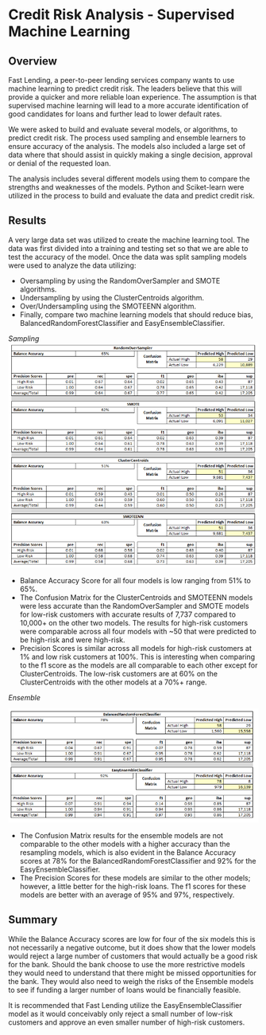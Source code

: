 # Credit Risk Analysis - Supervised Machine Learning

## Overview
Fast Lending, a peer-to-peer lending services company wants to use machine learning to predict credit risk. The leaders believe that this will provide a quicker and more reliable loan experience. The assumption is that supervised machine learning will lead to a more accurate identification of good candidates for loans and further lead to lower default rates.

We were asked to build and evaluate several models, or algorithms, to predict credit risk. The process used sampling and ensemble learners to ensure accuracy of the analysis. The models also included a large set of data where that should assist in quickly making a single decision, approval or denial of the requested loan.

The analysis includes several different models using them to compare the strengths and weaknesses of the models. Python and Sciket-learn were utilized in the process to build and evaluate the data and predict credit risk.

 
## Results
A very large data set was utilized to create the machine learning tool.  The data was first divided into a training and testing set so that we are able to test the accuracy of the model.  Once the data was split sampling models were used to analyze the data utilizing:

* Oversampling by using the RandomOverSampler and SMOTE algorithms.
* Undersampling by using the ClusterCentroids algorithm.
* Over/Undersampling using the SMOTEENN algorithm.
* Finally, compare two machine learning models that should reduce bias, BalancedRandomForestClassifier and EasyEnsembleClassifier.

*Sampling*
   ![](Module-17-Challenge-Resources/Resources/model_outputs.PNG)

* Balance Accuracy Score for all four models is low ranging from 51% to 65%.
* The Confusion Matrix for the ClusterCentroids and SMOTEENN models were less accurate than the RandomOverSampler and SMOTE models for low-risk customers with accurate results of 7,737 compared to 10,000+ on the other two models. The results for high-risk customers were comparable across all four models with ~50 that were predicted to be high-risk and were high-risk.
* Precision Scores is similar across all models for high-risk customers at 1% and low risk customers at 100%. This is interesting when comparing to the f1 score as the models are all comparable to each other except for ClusterCentroids. The low-risk customers are at 60% on the ClusterCentroids with the other models at a 70%+ range.
 

*Ensemble*

   ![](Module-17-Challenge-Resources/Resources/ensemble_outputs.PNG)

* The Confusion Matrix results for the ensemble models are not comparable to the other models with a higher accuracy than the resampling models, which is also evident in the Balance Accuracy scores at 78% for the BalancedRandomForestClassifier and 92% for the EasyEnsembleClassifier.
* The Precision Scores for these models are similar to the other models; however, a little better for the high-risk loans. The f1 scores for these models are better with an average of 95% and 97%, respectively.


## Summary
While the Balance Accuracy scores are low for four of the six models this is not necessarily a negative outcome, but it does show that the lower models would reject a large number of customers that would actually be a good risk for the bank. Should the bank choose to use the more restrictive models they would need to understand that there might be missed opportunities for the bank. They would also need to weigh the risks of the Ensemble models to see if funding a larger number of loans would be financially feasible.

It is recommended that Fast Lending utilize the EasyEnsembleClassifier model as it would conceivably only reject a small number of low-risk customers and approve an even smaller number of high-risk customers.
